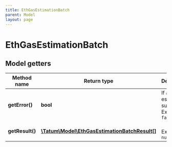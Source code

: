 ```yaml
---
title: EthGasEstimationBatch
parent: Model
layout: page
---
```


# EthGasEstimationBatch

## Model getters

Method name | Return type | Description | Notes
------------ | ------------- | ------------- | -------------
**getError()** | **bool** | If all estimations succeeded. <br>Example: `false` |
**getResult()** | [**\Tatum\Model\EthGasEstimationBatchResult[]**](../EthGasEstimationBatchResult) |  <br>Example: `null` |

